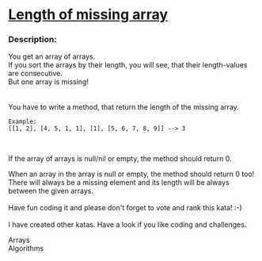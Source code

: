 <div class="w-full panel bg-ui-section"><h1><a href="https://www.codewars.com/kata/57b6f5aadb5b3d0ae3000611" target="_blank">Length of missing array
</a></h1><h3 class="wf-title-alt">Description:</h3><div class="markdown prose max-w-5xl mx-auto overflow-x-auto break-words" id="description"><p>You get an array of arrays.<br>
If you sort the arrays by their length, you will see, that their length-values are consecutive.<br>
But one array is missing!<br>
<br><br>
You have to write a method, that return the length of the missing array.<br></p>
<pre><code>Example:
[[1, 2], [4, 5, 1, 1], [1], [5, 6, 7, 8, 9]] --&gt; 3
</code></pre>
<br>

<p>If the array of arrays is null/nil or empty, the method should return 0.<br></p>
<p>When an array in the array is null or empty, the method should return 0 too!<br>
There will always be a missing element and its length will be always between the given arrays.
<br><br>
Have fun coding it and please don't forget to vote and rank this kata! :-)<br> 
<br>
I have created other katas. Have a look if you like coding and challenges.</p>
</div><div class="pt-4 max-w-5xl mx-auto"><div class="mt-4"><span><i class="icon-moon-tag "></i></span><div class="keyword-tag">Arrays</div><div class="keyword-tag">Algorithms</div></div></div></div>